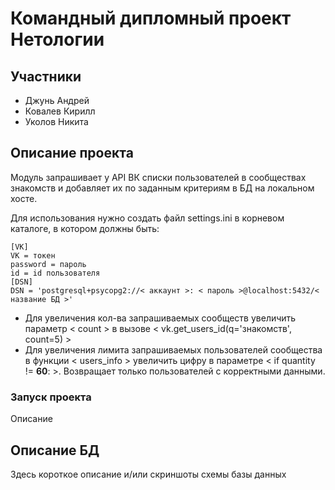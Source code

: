 # Командный дипломный проект Нетологии

## Участники

* Джунь Андрей
* Ковалев Кирилл
* Уколов Никита

## Описание проекта

Модуль запрашивает у API ВК списки пользователей в сообществах знакомств и добавляет их по заданным критериям
в БД на локальном хосте. 

Для использования нужно создать файл settings.ini в корневом каталоге, в котором должны быть:
```
[VK]
VK = токен
password = пароль
id = id пользователя
[DSN]
DSN = 'postgresql+psycopg2://< аккаунт >: < пароль >@localhost:5432/< название БД >'
```

* Для увеличения кол-ва запрашиваемых сообществ  увеличить параметр < count > в вызове < vk.get_users_id(q='знакомств',
count=5) > 
* Для увеличения лимита запрашиваемых пользователей сообщества в функции < users_info >
 увеличить цифру в параметре < if quantity != **60**: >. Возвращает только пользователей с корректными данными.

### Запуск проекта

Описание

## Описание БД

Здесь короткое описание и/или скриншоты схемы базы данных
